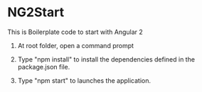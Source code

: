 # NG2Start
This is Boilerplate code to start with Angular 2

1) At root folder, open a command prompt

2) Type "npm install" to install the dependencies defined in the package.json file.
    
3) Type "npm start" to launches the application.
